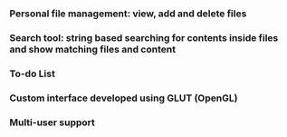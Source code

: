 ### Personal file management: view, add and delete files
### Search tool: string based searching for contents inside files and show matching files and content
### To-do List
### Custom interface developed using GLUT (OpenGL)
### Multi-user support
